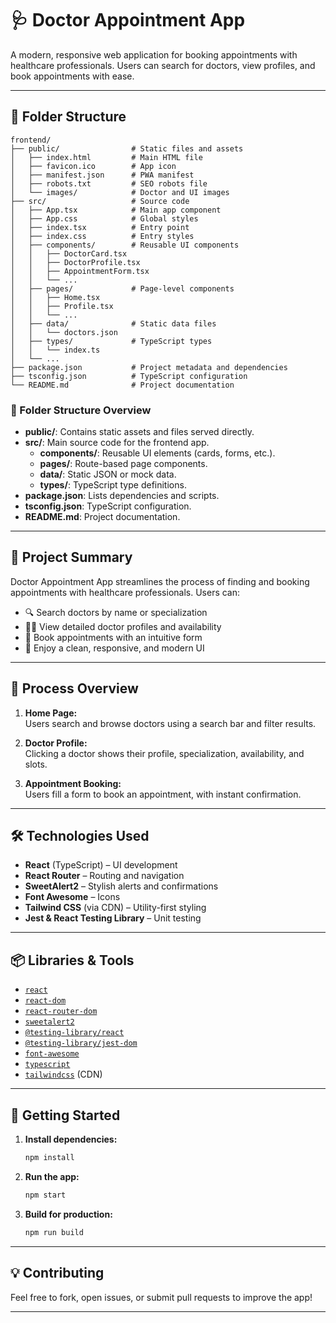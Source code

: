 # 🩺 Doctor Appointment App

A modern, responsive web application for booking appointments with healthcare professionals. Users can search for doctors, view profiles, and book appointments with ease.

---

## 📁 Folder Structure

```
frontend/
├── public/                # Static files and assets
│   ├── index.html         # Main HTML file
│   ├── favicon.ico        # App icon
│   ├── manifest.json      # PWA manifest
│   ├── robots.txt         # SEO robots file
│   └── images/            # Doctor and UI images
├── src/                   # Source code
│   ├── App.tsx            # Main app component
│   ├── App.css            # Global styles
│   ├── index.tsx          # Entry point
│   ├── index.css          # Entry styles
│   ├── components/        # Reusable UI components
│   │   ├── DoctorCard.tsx
│   │   ├── DoctorProfile.tsx
│   │   ├── AppointmentForm.tsx
│   │   └── ...
│   ├── pages/             # Page-level components
│   │   ├── Home.tsx
│   │   ├── Profile.tsx
│   │   └── ...
│   ├── data/              # Static data files
│   │   └── doctors.json
│   ├── types/             # TypeScript types
│   │   └── index.ts
│   └── ...
├── package.json           # Project metadata and dependencies
├── tsconfig.json          # TypeScript configuration
└── README.md              # Project documentation
```

### 📂 Folder Structure Overview

- **public/**: Contains static assets and files served directly.
- **src/**: Main source code for the frontend app.
  - **components/**: Reusable UI elements (cards, forms, etc.).
  - **pages/**: Route-based page components.
  - **data/**: Static JSON or mock data.
  - **types/**: TypeScript type definitions.
- **package.json**: Lists dependencies and scripts.
- **tsconfig.json**: TypeScript configuration.
- **README.md**: Project documentation.

---

## 📝 Project Summary

Doctor Appointment App streamlines the process of finding and booking appointments with healthcare professionals. Users can:

- 🔍 Search doctors by name or specialization
- 👨‍⚕️ View detailed doctor profiles and availability
- 📅 Book appointments with an intuitive form
- 🎨 Enjoy a clean, responsive, and modern UI

---

## 🚦 Process Overview

1. **Home Page:**  
   Users search and browse doctors using a search bar and filter results.

2. **Doctor Profile:**  
   Clicking a doctor shows their profile, specialization, availability, and slots.

3. **Appointment Booking:**  
   Users fill a form to book an appointment, with instant confirmation.

---

## 🛠️ Technologies Used

- **React** (TypeScript) – UI development
- **React Router** – Routing and navigation
- **SweetAlert2** – Stylish alerts and confirmations
- **Font Awesome** – Icons
- **Tailwind CSS** (via CDN) – Utility-first styling
- **Jest & React Testing Library** – Unit testing

---

## 📦 Libraries & Tools

- [`react`](https://react.dev/)
- [`react-dom`](https://react.dev/)
- [`react-router-dom`](https://reactrouter.com/)
- [`sweetalert2`](https://sweetalert2.github.io/)
- [`@testing-library/react`](https://testing-library.com/docs/react-testing-library/intro/)
- [`@testing-library/jest-dom`](https://github.com/testing-library/jest-dom)
- [`font-awesome`](https://fontawesome.com/)
- [`typescript`](https://www.typescriptlang.org/)
- [`tailwindcss`](https://tailwindcss.com/) (CDN)

---

## 🚀 Getting Started

1. **Install dependencies:**
   ```sh
   npm install
   ```
2. **Run the app:**
   ```sh
   npm start
   ```
3. **Build for production:**
   ```sh
   npm run build
   ```

---

## 💡 Contributing

Feel free to fork, open issues, or submit pull requests to improve the app!

---

##